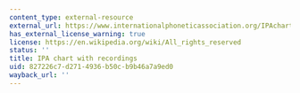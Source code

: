 ```yaml
---
content_type: external-resource
external_url: https://www.internationalphoneticassociation.org/IPAcharts/inter_chart_2018/IPA_2018.html
has_external_license_warning: true
license: https://en.wikipedia.org/wiki/All_rights_reserved
status: ''
title: IPA chart with recordings
uid: 827226c7-d271-4936-b50c-b9b46a7a9ed0
wayback_url: ''
---
```

